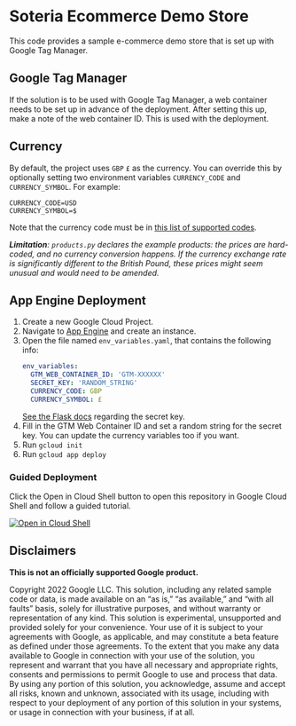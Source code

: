# Soteria Ecommerce Demo Store

This code provides a sample e-commerce demo store that is set up with Google
Tag Manager.

## Google Tag Manager

If the solution is to be used with Google Tag Manager, a web container needs to
be set up in advance of the deployment. After setting this up, make a note of
the web container ID. This is used with the deployment.

## Currency

By default, the project uses `GBP` `£` as the currency. You can override this by
optionally setting two environment variables `CURRENCY_CODE` and
`CURRENCY_SYMBOL`. For example:
```
CURRENCY_CODE=USD
CURRENCY_SYMBOL=$
```
Note that the currency code must be in [this list of supported codes](
https://support.google.com/analytics/answer/9796179).

_**Limitation**: `products.py` declares the example products: the prices are
hard-coded, and no currency conversion happens. If the currency exchange rate is
significantly different to the British Pound, these prices might seem unusual
and would need to be amended._


## App Engine Deployment

1. Create a new Google Cloud Project.
2. Navigate to [App Engine](https://console.cloud.google.com/appengine) and
   create an instance.
3. Open the file named `env_variables.yaml`, that contains the following info:
   ```yaml
   env_variables:
     GTM_WEB_CONTAINER_ID: 'GTM-XXXXXX'
     SECRET_KEY: 'RANDOM_STRING'
     CURRENCY_CODE: GBP
     CURRENCY_SYMBOL: £
   ```
   [See the Flask docs](
   https://flask.palletsprojects.com/en/2.1.x/config/#SECRET_KEY) regarding the
   secret key.
4. Fill in the GTM Web Container ID and set a random string for the secret key. You
can update the currency variables too if you want.
5. Run `gcloud init`
6. Run `gcloud app deploy`

### Guided Deployment
Click the Open in Cloud Shell button to open this repository in Google Cloud Shell
and follow a guided tutorial.

[![Open in Cloud Shell](https://gstatic.com/cloudssh/images/open-btn.svg)](https://shell.cloud.google.com/cloudshell/editor?cloudshell_git_repo=https%3A%2F%2Fgithub.com%2Fgtech-professional-services%2Fgtm-boilerplate&cloudshell_git_branch=main&cloudshell_workspace=.%2Fwebsite&cloudshell_tutorial=tutorial.md)

## Disclaimers

__This is not an officially supported Google product.__

Copyright 2022 Google LLC. This solution, including any related sample code or
data, is made available on an “as is,” “as available,” and “with all faults”
basis, solely for illustrative purposes, and without warranty or representation
of any kind. This solution is experimental, unsupported and provided solely for
your convenience. Your use of it is subject to your agreements with Google, as
applicable, and may constitute a beta feature as defined under those agreements.
To the extent that you make any data available to Google in connection with your
use of the solution, you represent and warrant that you have all necessary and
appropriate rights, consents and permissions to permit Google to use and process
that data. By using any portion of this solution, you acknowledge, assume and
accept all risks, known and unknown, associated with its usage, including with
respect to your deployment of any portion of this solution in your systems, or
usage in connection with your business, if at all.
